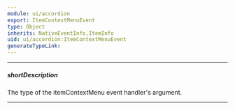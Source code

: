 ```yaml
---
module: ui/accordion
export: ItemContextMenuEvent
type: Object
inherits: NativeEventInfo,ItemInfo
uid: ui/accordion:ItemContextMenuEvent
generateTypeLink: 
---
```

---
##### shortDescription
The type of the itemContextMenu event handler's argument.

---
<!-- Description goes here -->